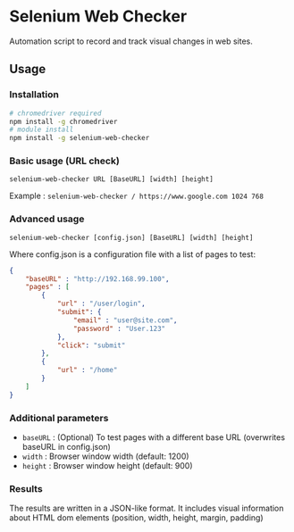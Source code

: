 # Selenium Web Checker

Automation script to record and track visual changes in web sites.

## Usage

### Installation

```bash
# chromedriver required
npm install -g chromedriver
# module install
npm install -g selenium-web-checker
```


### Basic usage (URL check)

`selenium-web-checker URL [BaseURL] [width] [height]`

Example : `selenium-web-checker / https://www.google.com 1024 768`

### Advanced usage

`selenium-web-checker [config.json] [BaseURL] [width] [height]`

Where config.json is a configuration file with a list of pages to test:

```json
{
    "baseURL" : "http://192.168.99.100",
    "pages" : [
        { 
            "url" : "/user/login", 
            "submit": {
                "email" : "user@site.com",
                "password" : "User.123"
            },
            "click": "submit"
        },
        {
            "url" : "/home"
        }
    ]
}
```

### Additional parameters

* `baseURL` : (Optional) To test pages with a different base URL (overwrites baseURL in config.json)
* `width`  : Browser window width (default: 1200)
* `height` : Browser window height (default: 900)

### Results

The results are written in a JSON-like format. It includes visual information about HTML dom elements (position, width, height, margin, padding)

